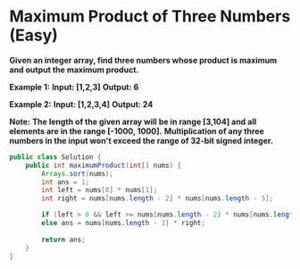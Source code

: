 # Maximum Product of Three Numbers (Easy)

**Given an integer array, find three numbers whose product is maximum and output the maximum product.**

**Example 1:**
**Input: [1,2,3]**
**Output: 6**

**Example 2:**
**Input: [1,2,3,4]**
**Output: 24**

**Note:**
**The length of the given array will be in range [3,104] and all elements are in the range [-1000, 1000].**
**Multiplication of any three numbers in the input won't exceed the range of 32-bit signed integer.**

```java
public class Solution {
    public int maximumProduct(int[] nums) {
        Arrays.sort(nums);
        int ans = 1;      
        int left = nums[0] * nums[1];
        int right = nums[nums.length - 2] * nums[nums.length - 3];

        if (left > 0 && left >= nums[nums.length - 2] * nums[nums.length - 3]) ans = left * nums[nums.length - 1];
        else ans = nums[nums.length - 1] * right;
            
        return ans;
    }
}
```
